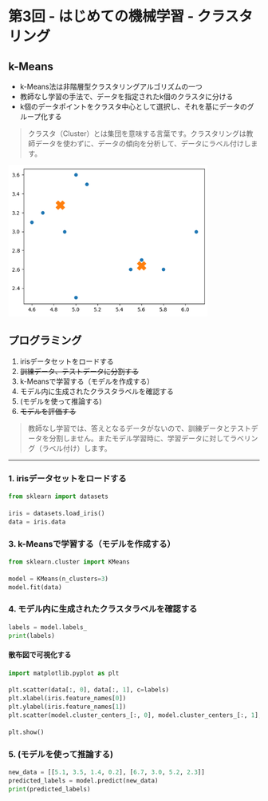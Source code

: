 # 第3回 - はじめての機械学習 - クラスタリング

## k-Means

* k-Means法は非階層型クラスタリングアルゴリズムの一つ
* 教師なし学習の手法で、データを指定されたk個のクラスタに分ける
* k個のデータポイントをクラスタ中心として選択し、それを基にデータのグループ化する

> クラスタ（Cluster）とは集団を意味する言葉です。クラスタリングは教師データを使わずに、データの傾向を分析して、データにラベル付けします。

<img src="img/001.png" width="400px">

## プログラミング

1. irisデータセットをロードする
2. ~~訓練データ、テストデータに分割する~~
3. k-Meansで学習する（モデルを作成する）
4. モデル内に生成されたクラスタラベルを確認する
5. (モデルを使って推論する)
6. ~~モデルを評価する~~

> 教師なし学習では、答えとなるデータがないので、訓練データとテストデータを分割しません。またモデル学習時に、学習データに対してラベリング（ラベル付け）します。

---

### 1. irisデータセットをロードする

```python
from sklearn import datasets

iris = datasets.load_iris()
data = iris.data
```

### 3. k-Meansで学習する（モデルを作成する）

```py
from sklearn.cluster import KMeans

model = KMeans(n_clusters=3)
model.fit(data)
```

### 4. モデル内に生成されたクラスタラベルを確認する

```py
labels = model.labels_
print(labels)
```

#### 散布図で可視化する

```py
import matplotlib.pyplot as plt

plt.scatter(data[:, 0], data[:, 1], c=labels)
plt.xlabel(iris.feature_names[0])
plt.ylabel(iris.feature_names[1])
plt.scatter(model.cluster_centers_[:, 0], model.cluster_centers_[:, 1], s=300, marker='X')

plt.show()
```

### 5. (モデルを使って推論する)

```py
new_data = [[5.1, 3.5, 1.4, 0.2], [6.7, 3.0, 5.2, 2.3]]
predicted_labels = model.predict(new_data)
print(predicted_labels)
```
